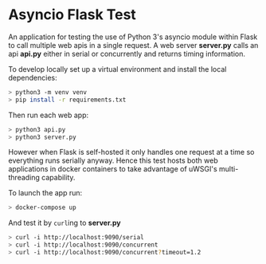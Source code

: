 # Asyncio Flask Test

An application for testing the use of Python 3's asyncio module within Flask to call multiple web apis in a single request. A web server **server.py** calls an api **api.py** either in serial or concurrently and returns timing information.

To develop locally set up a virtual environment and install the local dependencies:

```sh
> python3 -m venv venv
> pip install -r requirements.txt
```

Then run each web app:
```sh
> python3 api.py
> python3 server.py
```

However when Flask is self-hosted it only handles one request at a time so everything runs serially anyway. Hence this test hosts both web applications in docker containers to take advantage of uWSGI's multi-threading capability.

To launch the app run:

```sh
> docker-compose up
```

And test it by `curl`ing to **server.py**

```sh
> curl -i http://localhost:9090/serial
> curl -i http://localhost:9090/concurrent
> curl -i http://localhost:9090/concurrent?timeout=1.2
```
